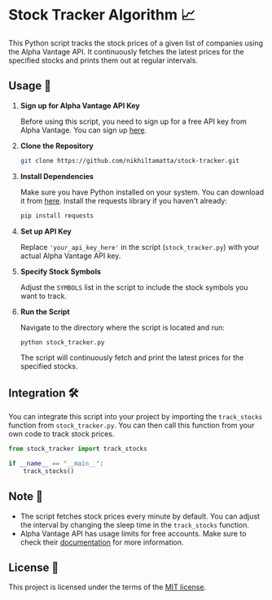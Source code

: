 # Stock Tracker Algorithm 📈

This Python script tracks the stock prices of a given list of companies using the Alpha Vantage API. It continuously fetches the latest prices for the specified stocks and prints them out at regular intervals.

## Usage 🚀

1. **Sign up for Alpha Vantage API Key**
   
   Before using this script, you need to sign up for a free API key from Alpha Vantage. You can sign up [here](https://www.alphavantage.co/support/#api-key).

2. **Clone the Repository**

   ```bash
   git clone https://github.com/nikhiltamatta/stock-tracker.git
   ```

3. **Install Dependencies**

   Make sure you have Python installed on your system. You can download it from [here](https://www.python.org/downloads/). Install the requests library if you haven't already:

   ```bash
   pip install requests
   ```

4. **Set up API Key**

   Replace `'your_api_key_here'` in the script (`stock_tracker.py`) with your actual Alpha Vantage API key.

5. **Specify Stock Symbols**

   Adjust the `SYMBOLS` list in the script to include the stock symbols you want to track.

6. **Run the Script**

   Navigate to the directory where the script is located and run:

   ```bash
   python stock_tracker.py
   ```

   The script will continuously fetch and print the latest prices for the specified stocks.

## Integration 🛠️

You can integrate this script into your project by importing the `track_stocks` function from `stock_tracker.py`. You can then call this function from your own code to track stock prices.

```python
from stock_tracker import track_stocks

if __name__ == "__main__":
    track_stocks()
```

## Note 📝

- The script fetches stock prices every minute by default. You can adjust the interval by changing the sleep time in the `track_stocks` function.
- Alpha Vantage API has usage limits for free accounts. Make sure to check their [documentation](https://www.alphavantage.co/documentation/) for more information.

## License 📄

This project is licensed under the terms of the [MIT license](LICENSE).
